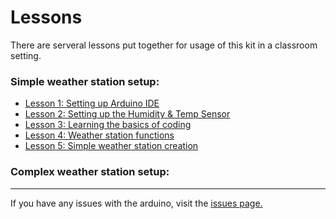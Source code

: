 # Lessons

There are serveral lessons put together for usage of this kit in a classroom setting.

### Simple weather station setup:

* [Lesson 1: Setting up Arduino IDE](lesson1.md)
* [Lesson 2: Setting up the Humidity & Temp Sensor](lesson2.md)
* [Lesson 3: Learning the basics of coding](lesson3.md)
* [Lesson 4: Weather station functions](lesson4.md)
* [Lesson 5: Simple weather station creation](lesson5.md)

### Complex weather station setup:

---

If you have any issues with the arduino, visit the [issues page.](issues.md)
